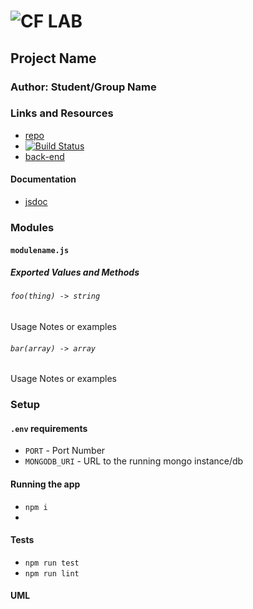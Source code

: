 ![CF](http://i.imgur.com/7v5ASc8.png) LAB
=================================================

## Project Name

### Author: Student/Group Name

### Links and Resources
* [repo](http://xyz.com)
* [![Build Status](https://travis-ci.com/401-advanced-js/lab-11.svg?branch=master)](https://travis-ci.com/401-advanced-js/lab-11)
* [back-end](https://blueberry-shortcake-12572.herokuapp.com/)

#### Documentation
* [jsdoc](https://blueberry-shortcake-12572.herokuapp.com/docs)

### Modules
#### `modulename.js`
##### Exported Values and Methods

###### `foo(thing) -> string`
Usage Notes or examples

###### `bar(array) -> array`
Usage Notes or examples

### Setup
#### `.env` requirements
* `PORT` - Port Number
* `MONGODB_URI` - URL to the running mongo instance/db

#### Running the app
* `npm i`
* 
  
#### Tests
* `npm run test`
* `npm run lint`

#### UML

